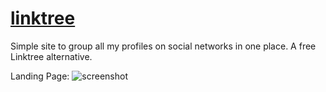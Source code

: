 # [linktree](https://samirpaul1.github.io/link)
Simple site to group all my profiles on social networks in one place. A free Linktree alternative.

Landing Page: 
![screenshot](https://raw.githubusercontent.com/SamirPaul1/links/main/samirpaul1-links.jpeg) 
  
 
 
 
  
 
